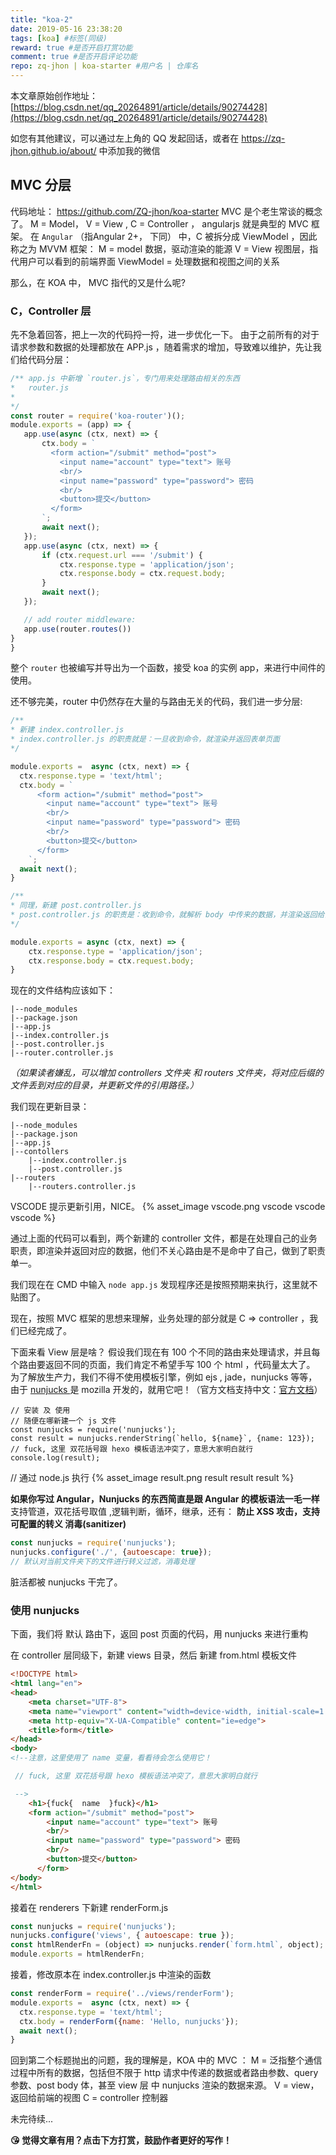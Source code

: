 ```yaml
---
title: "koa-2"
date: 2019-05-16 23:38:20
tags: [koa] #标签(同级)
reward: true #是否开启打赏功能
comment: true #是否开启评论功能
repo: zq-jhon | koa-starter #用户名 | 仓库名
---
```

本文章原始创作地址：[https://blog.csdn.net/qq_20264891/article/details/90274428](https://blog.csdn.net/qq_20264891/article/details/90274428)

如您有其他建议，可以通过左上角的 QQ 发起回话，或者在 https://zq-jhon.github.io/about/ 中添加我的微信


## MVC 分层
代码地址： https://github.com/ZQ-jhon/koa-starter
 MVC 是个老生常谈的概念了。
 M = Model， V = View , C = Controller ，  angularjs 就是典型的 MVC 框架。
 在 `Angular` （指Angular 2+， 下同） 中，C 被拆分成 ViewModel ，因此称之为 MVVM 框架：
 M = model 数据，驱动渲染的能源
 V = View 视图层，指代用户可以看到的前端界面
 ViewModel = 处理数据和视图之间的关系
 
 那么，在 KOA 中， MVC 指代的又是什么呢? 
 ### C，Controller 层
 先不急着回答，把上一次的代码捋一捋，进一步优化一下。
 由于之前所有的对于请求参数和数据的处理都放在 APP.js ，随着需求的增加，导致难以维护，先让我们给代码分层：
 ```javascript
 /** app.js 中新增 `router.js`，专门用来处理路由相关的东西 
 *   router.js
 *  
 */
const router = require('koa-router')();
module.exports = (app) => {
    app.use(async (ctx, next) => {
        ctx.body = `
          <form action="/submit" method="post">
            <input name="account" type="text"> 账号
            <br/>
            <input name="password" type="password"> 密码
            <br/>
            <button>提交</button>
          </form>
        `;
        await next();
    });
    app.use(async (ctx, next) => {
        if (ctx.request.url === '/submit') {
            ctx.response.type = 'application/json';
            ctx.response.body = ctx.request.body;
        }
        await next();
    });

    // add router middleware:
    app.use(router.routes())
}
}
 ```
整个 `router` 也被编写并导出为一个函数，接受 koa 的实例 app，来进行中间件的使用。

还不够完美，router 中仍然存在大量的与路由无关的代码，我们进一步分层:

```javascript
/**
* 新建 index.controller.js
* index.controller.js 的职责就是：一旦收到命令，就渲染并返回表单页面
*/

module.exports =  async (ctx, next) => {
  ctx.response.type = 'text/html';
  ctx.body = `
      <form action="/submit" method="post">
        <input name="account" type="text"> 账号
        <br/>
        <input name="password" type="password"> 密码
        <br/>
        <button>提交</button>
      </form>
    `;
  await next();
}

/**
* 同理，新建 post.controller.js
* post.controller.js 的职责是：收到命令，就解析 body 中传来的数据，并渲染返回给前端
*/

module.exports = async (ctx, next) => {
    ctx.response.type = 'application/json';
    ctx.response.body = ctx.request.body;
}

```
现在的文件结构应该如下：
```text
|--node_modules
|--package.json
|--app.js
|--index.controller.js
|--post.controller.js
|--router.controller.js
```
*（如果读者嫌乱，可以增加 controllers 文件夹 和 routers 文件夹，将对应后缀的文件丢到对应的目录，并更新文件的引用路径。）*

我们现在更新目录：
```text
|--node_modules
|--package.json
|--app.js
|--contollers
    |--index.controller.js
    |--post.controller.js
|--routers
    |--routers.controller.js
```
VSCODE 提示更新引用，NICE。
{% asset_image vscode.png vscode vscode vscode %}

通过上面的代码可以看到，两个新建的 controller 文件，都是在处理自己的业务职责，即渲染并返回对应的数据，他们不关心路由是不是命中了自己，做到了职责单一。

我们现在在 CMD 中输入 `node app.js` 发现程序还是按照预期来执行，这里就不贴图了。

现在，按照 MVC 框架的思想来理解，业务处理的部分就是 C => controller ，我们已经完成了。

下面来看 View 层是啥？
假设我们现在有 100 个不同的路由来处理请求，并且每个路由要返回不同的页面，我们肯定不希望手写 100 个 html ，代码量太大了。
为了解放生产力，我们不得不使用模板引擎，例如 ejs , jade，nunjucks 等等，由于 [nunjucks ](https://mozilla.github.io/nunjucks/) 是 mozilla 开发的，就用它吧！（官方文档支持中文：[官方文档](https://mozilla.github.io/nunjucks/cn/api.html)）
```javacsript
// 安装 及 使用
// 随便在哪新建一个 js 文件
const nunjucks = require('nunjucks');
const result = nunjucks.renderString(`hello, ${name}`, {name: 123});
// fuck, 这里 双花括号跟 hexo 模板语法冲突了，意思大家明白就行
console.log(result);
```

// 通过 node.js 执行
{% asset_image result.png result result result %}

**如果你写过 Angular，Nunjucks 的东西简直是跟 Angular 的模板语法一毛一样**
支持管道，双花括号取值 ,逻辑判断，循环，继承，还有：
 **防止 XSS 攻击，支持可配置的转义 消毒(sanitizer)**

```javascript
const nunjucks = require('nunjucks');
nunjucks.configure('./', {autoescape: true});
// 默认对当前文件夹下的文件进行转义过滤，消毒处理
```
脏活都被 nunjucks 干完了。

### 使用 nunjucks
下面，我们将 默认 路由下，返回 post 页面的代码，用 nunjucks 来进行重构

在 controller 层同级下，新建 views 目录，然后
新建 from.html 模板文件
```html
<!DOCTYPE html>
<html lang="en">
<head>
    <meta charset="UTF-8">
    <meta name="viewport" content="width=device-width, initial-scale=1.0">
    <meta http-equiv="X-UA-Compatible" content="ie=edge">
    <title>form</title>
</head>
<body>
<!--注意，这里使用了 name 变量，看看待会怎么使用它！

 // fuck, 这里 双花括号跟 hexo 模板语法冲突了，意思大家明白就行

 -->
    <h1>{fuck{  name  }fuck}</h1>
    <form action="/submit" method="post">
        <input name="account" type="text"> 账号
        <br/>
        <input name="password" type="password"> 密码
        <br/>
        <button>提交</button>
      </form>
</body>
</html>
```

接着在 renderers 下新建  renderForm.js
```javascript
const nunjucks = require('nunjucks');
nunjucks.configure('views', { autoescape: true });
const htmlRenderFn = (object) => nunjucks.render(`form.html`, object);
module.exports = htmlRenderFn;
```
接着，修改原本在 index.controller.js 中渲染的函数
```javascript
const renderForm = require('../views/renderForm');
module.exports =  async (ctx, next) => {
  ctx.response.type = 'text/html';
  ctx.body = renderForm({name: 'Hello, nunjucks'});
  await next();
}

```
 回到第二个标题抛出的问题，我的理解是，KOA 中的 MVC ：
 M = 泛指整个通信过程中所有的数据，包括但不限于 http 请求中传递的数据或者路由参数、query 参数、post body 体，甚至 view 层 中 nunjucks 渲染的数据来源。
 V =  view，返回给前端的视图
 C = controller 控制器

未完待续...

<b>😘 觉得文章有用？点击下方打赏，鼓励作者更好的写作！</b>

